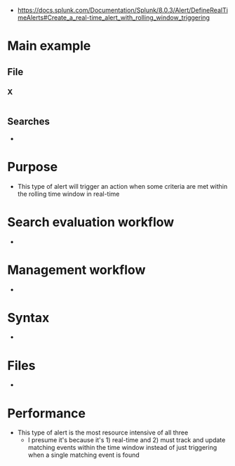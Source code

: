 - https://docs.splunk.com/Documentation/Splunk/8.0.3/Alert/DefineRealTimeAlerts#Create_a_real-time_alert_with_rolling_window_triggering
# Main example
## File
### X
```
```
## Searches
-
# Purpose
- This type of alert will trigger an action when some criteria are met within the rolling time window in real-time
# Search evaluation workflow
-
# Management workflow
-
# Syntax
-
# Files
-
# Performance
- This type of alert is the most resource intensive of all three
  - I presume it's because it's 1) real-time and 2) must track and update matching events within the time window instead of just triggering when a
    single matching event is found